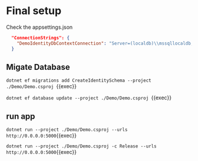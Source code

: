 # Final setup

Check the appsettings.json

```json
  "ConnectionStrings": {
    "DemoIdentityDbContextConnection": "Server=(localdb)\\mssqllocaldb;Database=Demo;Trusted_Connection=True;MultipleActiveResultSets=true"
  }
```


## Migate  Database

`dotnet ef migrations add CreateIdentitySchema --project ./Demo/Demo.csproj `{{exec}}

`dotnet ef database update --project ./Demo/Demo.csproj `{{exec}}

## run app

`dotnet run --project ./Demo/Demo.csproj --urls http://0.0.0.0:5000`{{exec}}

`dotnet run --project ./Demo/Demo.csproj -c Release --urls http://0.0.0.0:5000`{{exec}}
